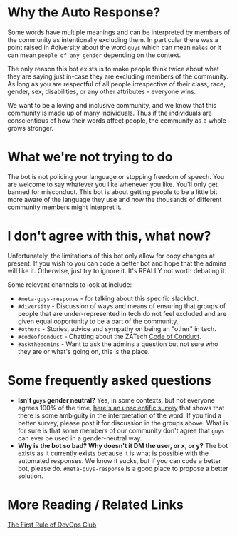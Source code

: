 # Why the Auto Response?

Some words have multiple meanings and can be interpreted by members of the community as intentionally excluding them. In particular there was a point raised in #diversity about the word `guys` which can mean `males` or it can mean `people of any gender` depending on the context.

The only reason this bot exists is to make people think twice about what they are saying just in-case they are excluding members of the community. As long as you are respectful of all people irrespective of their class, race, gender, sex, disabilities, or any other attributes - everyone wins.

We want to be a loving and inclusive community, and we know that this community is made up of many individuals. Thus if the individuals are conscientious of how their words affect people, the community as a whole grows stronger.

# What we're not trying to do

The bot is not policing your language or stopping freedom of speech. You are welcome to say whatever you like whenever you like. You'll only get banned for misconduct. This bot is about getting people to be a little bit more aware of the language they use and how the thousands of different community members might interpret it.

# I don't agree with this, what now?

Unfortunately, the limitations of this bot only allow for copy changes at present. If you wish to you can code a better bot and hope that the admins will like it. Otherwise, just try to ignore it. It's REALLY not worth debating it.

Some relevant channels to look at include:
* `#meta-guys-response` - for talking about this specific slackbot.
* `#diversity` - Discussion of ways and means of ensuring that groups of people that are under-represented in tech do not feel excluded and are given equal opportunity to be a part of the community.
* `#others` - Stories, advice and sympathy on being an "other" in tech.
* `#codeofconduct` - Chatting about the ZATech [Code of Conduct](https://github.com/zatech/code-of-conduct).
* `#asktheadmins` - Want to ask the admins a question but not sure who they are or what's going on, this is the place.

# Some frequently asked questions 

* **Isn't `guys` gender neutral?** Yes, in some contexts, but not everyone agrees 100% of the time, [here's an unscientific survey](https://jvns.ca/blog/2013/12/27/guys-guys-guys/) that shows that there is some ambiguity in the interpretation of the word. If you find a better survey, please post it for discussion in the groups above. What is for sure is that some members of our community don't agree that `guys` can ever be used in a gender-neutral way. 
* **Why is the bot so bad? Why doesn't it DM the user, or x, or y?** The bot exists as it currently exists because it is what is possible with the automated responses. We know it sucks, but if you can code a better bot, please do. `#meta-guys-response` is a good place to propose a better solution.

# More Reading / Related Links

[The First Rule of DevOps Club](http://bridgetkromhout.com/blog/2014/11/03/the-first-rule-of-devops-club/)
